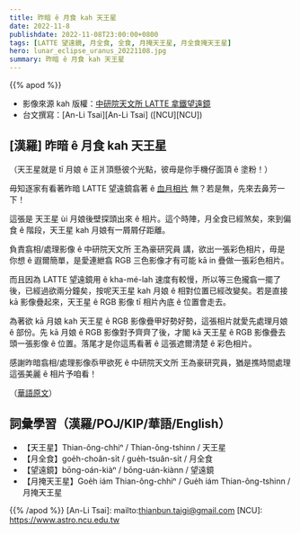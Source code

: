 ```yaml
---
title: 昨暗 ê 月食 kah 天王星
date: 2022-11-8
publishdate: 2022-11-08T23:00:00+0800
tags: [LATTE 望遠鏡, 月全食, 全食, 月掩天王星, 月全食掩天王星]
hero: lunar_eclipse_uranus_20221108.jpg
summary: 昨暗 ê 月食 kah 天王星
---
```


{{% apod %}}

- 影像來源 kah 版權：[中研院天文所 LATTE 拿鐵望遠鏡][latte]
- 台文撰寫：[An-Li Tsai][An-Li Tsai] ([NCU][NCU])



## [漢羅] 昨暗 ê 月食 kah 天王星

（天王星就是 tī 月娘 ê 正爿頂懸彼个光點，彼毋是你手機仔面頂 ê 塗粉！）

毋知逐家有看著昨暗 LATTE 望遠鏡翕著 ê [血月相片][blood_moon] 無？若是無，先來去鼻芳一下！


這張是 天王星 ùi 月娘後壁探頭出來 ê 相片。這个時陣，月全食已經煞矣，來到偏食 ê 階段，天王星 kah 月娘有一屑屑仔距離。

負責翕相/處理影像 ê 中研院天文所 王為豪研究員 講，欲出一張彩色相片，毋是你想 ê 遐爾簡單，是愛連紲翕 RGB 三色影像才有可能 kā in 疊做一張彩色相片。

而且因為 LATTE 望遠鏡用 ê kha-mé-lah 速度有較慢，所以等三色攏翕一擺了後，已經過欲兩分鐘矣，按呢天王星 kah 月娘 ê 相對位置已經改變矣。若是直接 kā 影像疊起來，天王星 ê RGB 影像 tī 相片內底 ê 位置會走去。

為著欲 kā 月娘 kah 天王星 ê RGB 影像疊甲好勢好勢，這張相片就愛先處理月娘 ê 部份。先 kā 月娘 ê RGB 影像對予齊齊了後，才閣 kā 天王星 ê RGB 影像疊去頭一張影像 ê 位置。落尾才是你這馬看著 ê 這張遮爾清楚 ê 彩色相片。

感謝昨暗翕相/處理影像忝甲欲死 ê 中研院天文所 王為豪研究員，猶是撨時間處理這張美麗 ê 相片予咱看！

（[華語原文][chinese]）



## 詞彙學習（漢羅/POJ/KIP/華語/English）
- 【天王星】Thian-ông-chhiⁿ / Thian-ông-tshinn / 天王星
- 【月全食】goe̍h-choân-si̍t / gue̍h-tsuân-si̍t / 月全食
- 【望遠鏡】bōng-oán-kiàⁿ / bōng-uán-kiànn / 望遠鏡
- 【月掩天王星】Goe̍h iám Thian-ông-chhiⁿ / Gue̍h iám Thian-ông-tshinn / 月掩天王星

{{% /apod %}}
[An-Li Tsai]: mailto:thianbun.taigi@gmail.com
[NCU]: https://www.astro.ncu.edu.tw

[lulin]: https://www.facebook.com/LuLinObservatory
[asiaa]: https://www.facebook.com/asiaa.tw
[latte]: https://www.facebook.com/profile.php?id=100083033237244
[blood_moon]: https://www.facebook.com/photo?fbid=504906301656117&set=a.451463753667039
[chinese]: https://www.facebook.com/photo/?fbid=146035978174176&set=a.107057958738645
